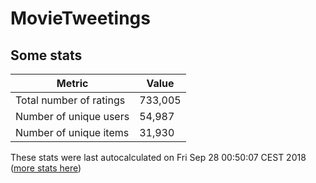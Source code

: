 # MovieTweetings
## Some stats

Metric | Value
--- | ---
Total number of ratings                 | 733,005
Number of unique users                  | 54,987
Number of unique items                  | 31,930
These stats were last autocalculated on Fri Sep 28 00:50:07 CEST 2018  ([more stats here](./stats.md))

